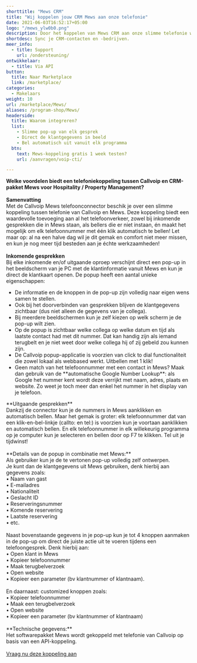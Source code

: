 ```yaml
---
shorttitle: "Mews CRM"
title: "Wij koppelen jouw CRM Mews aan onze telefonie"
date: 2021-06-03T16:52:17+05:00
logo: "/mews_ylw0b0.png"
description: Door het koppelen van Mews CRM aan onze slimme telefonie werk je een stuk efficienter.
shortdesc: Sync je CRM-contacten en -bedrijven.
meer_info:
  - title: Support
    url: /ondersteuning/
ontwikkelaar:
  - title: Via API
button:
  title: Naar Marketplace
  link: /marketplace/
categories:
  - Makelaars
weight: 10
url: /marketplace/Mews/
aliases: /program-shop/Mews/
headerside:
  title: Waarom integreren?
  list:
    - Slimme pop-up van elk gesprek
    - Direct de klantgegevens in beeld
    - Bel automatisch uit vanuit elk programma
  btn:
    text: Mews-koppeling gratis 1 week testen?
    url: /aanvragen/voip-cti/

---
```


**Welke voordelen biedt een telefoniekoppeling tussen Callvoip en CRM-pakket Mews voor Hospitality / Property Management?**<br>
<br>
**Samenvatting**<br>
Met de Callvoip Mews telefoonconnector beschik je over een slimme koppeling tussen telefonie van Callvoip en Mews. Deze koppeling biedt een waardevolle toevoeging aan al het telefoonverkeer, zowel bij inkomende gesprekken die in Mews staan, als bellers die er niet instaan, én maakt het mogelijk om elk telefoonnummer met één klik automatisch te bellen! Let maar op: al na een halve dag wil je dit gemak en comfort niet meer missen, en kun je nog meer tijd besteden aan je échte werkzaamheden!<br>
<br>
**Inkomende gesprekken**<br>
Bij elke inkomende en/of uitgaande oproep verschijnt direct een pop-up in het beeldscherm van je PC met de klantinformatie vanuit Mews en kun je direct de klantkaart openen. De popup heeft een aantal unieke eigenschappen: <br>
<div class="usp-list">
<ul>
<li>De informatie en de knoppen in de pop-up zijn volledig naar eigen wens samen te stellen.</li>
<li>Ook bij het doorverbinden van gesprekken blijven de klantgegevens zichtbaar (dus niet alleen de gegevens van je collega).</li>
<li>Bij meerdere beeldschermen kun je zelf kiezen op welk scherm je de pop-up wilt zien.</li>
<li>Op de popup is zichtbaar welke collega op welke datum en tijd als laatste contact had met dit nummer. Dat kan handig zijn als iemand terugbelt en je niet weet door welke collega hij of zij gebeld zou kunnen zijn.</li>
<li>De Callvoip popup-applicatie is voorzien van click to dial functionaliteit die zowel lokaal als webbased werkt. Uitbellen met 1 klik!</li>
<li>Geen match van het telefoonnummer met een contact in Mews? Maak dan gebruik van de **automatische Google Number Lookup**: als Google het nummer kent wordt deze verrijkt met naam, adres, plaats en website. Zo weet je toch meer dan enkel het nummer in het display van je telefoon.</li>
</ul>
</div>
**Uitgaande gesprekken**<br>
Dankzij de connector kun je de nummers in Mews aanklikken en automatisch bellen. Maar het gemak is groter: elk telefoonnummer dat van een klik-en-bel-linkje (callto: en tel:) is voorzien kun je voortaan aanklikken en automatisch bellen. En elk telefoonnummer in elk willekeurig programma op je computer kun je selecteren en bellen door op F7 te klikken. Tel uit je tijdwinst! <br>
<br>
**Details van de popup in combinatie met Mews:**<br>
Als gebruiker kun je de te vertonen pop-up volledig zelf ontwerpen. <br>
Je kunt dan de klantgegevens uit Mews gebruiken, denk hierbij aan gegevens zoals: <br>
• Naam van gast<br>
• E-mailadres<br>
• Nationaliteit<br>
• Geslacht ID<br>
• Reserveringsnummer<br>
• Komende reservering<br>
• Laatste reservering<br>
• etc. <br>
<br>
Naast bovenstaande gegevens in je pop-up kun je tot 4 knoppen aanmaken in de pop-up om direct de juiste actie uit te voeren tijdens een telefoongesprek. Denk hierbij aan:<br>
• Open klant in Mews<br>
• Kopieer telefoonnummer<br>
• Maak terugbelverzoek<br>
• Open website <br>
• Kopieer een parameter (bv klantnummer of klantnaam). <br>
<br>
En daarnaast: customized knoppen zoals: <br>
• Kopieer telefoonnummer<br>
• Maak een terugbelverzoek<br>
• Open website <br>
• Kopieer een parameter (bv klantnummer of klantnaam) <br>
<br>
**Technische gegevens:**<br>
Het softwarepakket Mews wordt gekoppeld met telefonie van Callvoip op basis van een API-koppeling.<br>
<br><a href="/aanvragen/voip-cti/" class="button">Vraag nu deze koppeling aan</a>
